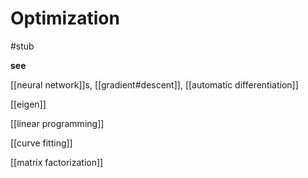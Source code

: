 # Optimization

#stub

**see**

[[neural network]]s, [[gradient#descent]], [[automatic differentiation]]

[[eigen]]

[[linear programming]]

[[curve fitting]]

[[matrix factorization]]
